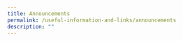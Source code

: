 ```yaml
---
title: Announcements
permalink: /useful-information-and-links/announcements
description: ""
---
```

